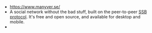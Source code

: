 - https://www.manyver.se/
- A social network without the bad stuff, built on the peer-to-peer [SSB protocol](https://ssbc.github.io/scuttlebutt-protocol-guide/). It's free and open source, and available for desktop and mobile.
-
